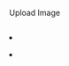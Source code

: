 <p><input type="file"  accept="image/*" name="image" id="file"  onchange="loadFile(event)" style="display: none;"></p>
<p><label for="file" style="cursor: pointer;">Upload Image</label></p>
<p><img id="output" width="200" /></p>
<p><li id="mobilenet_error"></li></p>
<p><li id="mobilenet_pred"></li></p>

<script>
var loadFile = function(event) {
	var image = document.getElementById('output');
	image.src = URL.createObjectURL(event.target.files[0]);
    console.log (event.target.files[0]);
	document.getElementById("mobilenet_error").innerHTML = "Fetching results for MobileNet V2....."
	
	fetch("https://ie8mujag6h.execute-api.ap-south-1.amazonaws.com/dev/classify", { 
      method: "POST", 
      body: event.target.files[0],
      headers: { 
          "content-type": "multipart/form-data"
      } 
	}) 
	.then(response => response.json()) 
	.then(json => {
		console.log (json);
		document.getElementById("mobilenet_error").innerHTML = json.error;
        document.getElementById("mobilenet_pred").innerHTML = json.predicted}); 
};
</script>
